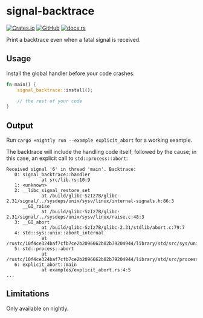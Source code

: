 # signal-backtrace

[![Crates.io](https://img.shields.io/crates/v/signal-backtrace)](https://crates.io/crates/signal-backtrace)
[![GitHub](https://img.shields.io/github/license/tommilligan/signal-backtrace)](https://github.com/tommilligan/signal-backtrace/blob/master/LICENSE)
[![docs.rs](https://img.shields.io/docsrs/signal-backtrace)](https://docs.rs/signal-backtrace)

Print a backtrace even when a fatal signal is received.

## Usage

Install the global handler before your code crashes:

```rust
fn main() {
    signal_backtrace::install();

    // the rest of your code
}
```

## Output

Run `cargo +nightly run --example explicit_abort` for a working example.

The backtrace will include the handling code itself, followed by the cause;
in this case, an explicit call to `std::process::abort`:

```log
Received signal '6' in thread 'main'. Backtrace:
   0: signal_backtrace::handler
             at src/lib.rs:10:9
   1: <unknown>
   2: __libc_signal_restore_set
             at /build/glibc-SzIz7B/glibc-2.31/signal/../sysdeps/unix/sysv/linux/internal-signals.h:86:3
      __GI_raise
             at /build/glibc-SzIz7B/glibc-2.31/signal/../sysdeps/unix/sysv/linux/raise.c:48:3
   3: __GI_abort
             at /build/glibc-SzIz7B/glibc-2.31/stdlib/abort.c:79:7
   4: std::sys::unix::abort_internal
             at /rustc/10f4ce324baf7cfb7ce2b2096662b82b79204944/library/std/src/sys/unix/mod.rs:292:14
   5: std::process::abort
             at /rustc/10f4ce324baf7cfb7ce2b2096662b82b79204944/library/std/src/process.rs:2103:5
   6: explicit_abort::main
             at examples/explicit_abort.rs:4:5
...
```

## Limitations

Only available on nightly.
